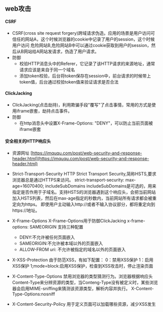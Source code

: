 ## web攻击 ##
#### CSRF ####
* CSRF(cross site request forgery)跨域请求伪造。应用的场景是用户访问可信任的网站A，这个时候浏览器的cookie中记录了用户的session，这个时候用户访问
危险网站B,危险网站B中可以通过cookie获取到用户的session，然后从B网站给A网站发请求，伪造了用户请求。
* 防御
  * 校验HTTP消息头中的Referer，它记录了该HTTP请求的来源地址，通常请求应该是来自于同一个域名
  * 添加token校验，后台将token保存在session中，前台请求的时候带上token值，后台通过校验token值来验证请求是否合法

#### ClickJacking ####
* ClickJacking(点击劫持)，利用欺骗手段"覆写"了点击事情，常用的方式是使用iframe嵌套，劫持点击事件。
* 防御
  * 在http消息头中设置X-Frame-Options: "DENY"，可以防止当前页面被iframe嵌套

#### 安全相关的HTTP响应头 ####
* 资源网址
[https://imququ.com/post/web-security-and-response-header.html](https://imququ.com/post/web-security-and-response-header.html)
* Strict-Transport-Security
HTTP Strict Transport Security,简称HSTS,要求浏览器总是通过HTTPS来访问。
strict-transport-security: max-age=16070400; includeSubDomains
includeSubDomains是可选的，用来指定是否作用于子域名。支持HSTS的浏览器遇到这个响应头，会把当前网站加入HSTS列表，然后在max-age指定的秒数内，当前网站所有请求都会被重定向为https。
即使用户主动输入http://或者不输入协议部分，都将重定向到https://地址。
* X-Frame-Options
X-Frame-Options用于防御ClickJacking
x-frame-options: SAMEORIGIN
支持三种配置
  * DENY:不允许被任何页面嵌入
  * SAMEORIGIN:不允许被本域以外的页面嵌入
  * ALLOW-FROM uri: 不允许被指定的域名以外的页面嵌入
 
* X-XSS-Protection
由于防范XSS，有如下配置：
0：禁用XSS保护
1：启用XSS保护
1;mode=block:启用XSS保护，检查到XSS攻击时，停止渲染页面

* X-Content-Type-Options
禁用浏览器的类型猜测行为。浏览器根据响应头Content-Type来分辨资源的类型，当Conteng-Type没有被定义时，某些浏览器会启用MIME-sniffing来猜测该资源类型，解析内容并执行。
X-Content-Type-Options:nosniff

*  X-Content-Security-Policy
用于定义页面可以加载哪些资源，减少XSS发生
